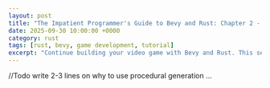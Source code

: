 ```yaml
---
layout: post
title: "The Impatient Programmer's Guide to Bevy and Rust: Chapter 2 - Let There Be a World"
date: 2025-09-30 10:00:00 +0000
category: rust
tags: [rust, bevy, game development, tutorial]
excerpt: "Continue building your video game with Bevy and Rust. This second chapter covers creating a game world, implementing collision detection, and adding interactive elements to your game environment."
---
```


//Todo write 2-3 lines on why to use procedural generation ...


